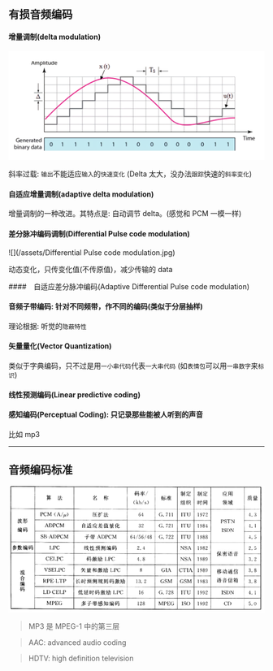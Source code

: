 ## 有损音频编码

#### 增量调制(delta modulation)

![](/assets/DELTA-MODULATION.png)

斜率过载: `输出`不能适应`输入`的`快速变化` (Delta 太大，没办法`跟踪`快速的`斜率变化`)

#### 自适应增量调制(adaptive delta modulation)

增量调制的一种改进。其特点是: 自动调节 delta。(感觉和 PCM 一模一样)

#### 差分脉冲编码调制(Differential Pulse code modulation)

![](/assets/Differential Pulse code modulation.jpg)

动态变化，只传变化值(不传原值)，减少传输的 data

####　自适应差分脉冲编码(Adaptive Differential Pulse code modulation)

#### 音频子带编码: 针对不同频带，作不同的编码(类似于分层抽样)

理论根据: 听觉的`隐蔽特性`

#### 矢量量化(Vector Quantization)

类似于字典编码，只不过是用`一小串代码`代表`一大串代码` (如`表情包`可以用`一串数字`来`标识`)

#### 线性预测编码(Linear predictive coding)

#### 感知编码(Perceptual Coding): 只记录那些能被人听到的声音

比如 mp3

___

## 音频编码标准

![](/assets/音频编码标准.png)

> MP3 是 MPEG-1 中的第三层

> AAC: advanced audio coding

> HDTV: high definition television